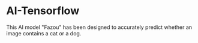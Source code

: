 # AI-Tensorflow

This AI model "Fazou" has been designed to accurately predict whether an image contains a cat or a dog.
